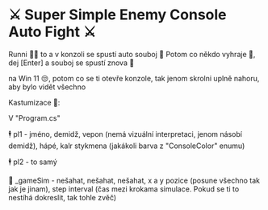 # ⚔️ Super Simple Enemy Console Auto Fight ⚔️
Runni 🏃‍➡️ to a v konzoli se spustí auto souboj 🫡
Potom co někdo vyhraje 🥇, dej [Enter] a souboj se spustí znova 🔁

na Win 11 😒, potom co se ti otevře konzole, tak jenom skrolni uplně nahoru, aby bylo vidět všechno


Kastumizace 💅:

V "Program.cs"

🕴️ pl1 - jméno, demidž, vepon (nemá vizuální interpretaci, jenom násobí demidž), hápé, kalr stykmena (jakákoli barva z "ConsoleColor" enumu)

🕴️ pl2 - to samý

🤖 _gameSim - nešahat, nešahat, nešahat, x a y pozice (posune všechno tak jak je jinam), step interval (čas mezi krokama simulace. Pokud se ti to nestíhá dokreslit, tak tohle zvěč)
